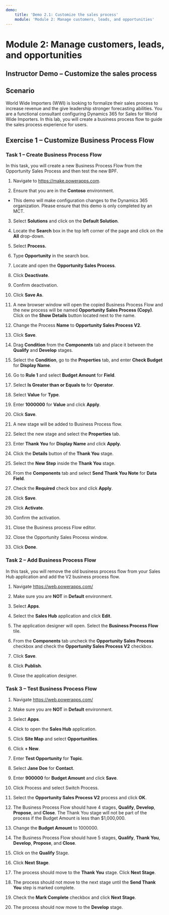 ```yaml
---
demo:
    title: 'Demo 2.1: Customize the sales process'
    module: 'Module 2: Manage customers, leads, and opportunities'
---
```



Module 2: Manage customers, leads, and opportunities
==================================

## Instructor Demo – Customize the sales process

Scenario
--------

World Wide Importers (WWI) is looking to formalize their sales process to
increase revenue and the give leadership stronger forecasting abilities. You are
a functional consultant configuring Dynamics 365 for Sales for World Wide
Importers. In this lab, you will create a business process flow to guide the
sales process experience for users.

Exercise 1 – Customize Business Process Flow
--------------------------------------------

### Task 1 – Create Business Process Flow

In this task, you will create a new Business Process Flow from the Opportunity
Sales Process and then test the new BPF.

1.  Navigate to <https://make.powerapps.com>.

2.  Ensure that you are in the **Contoso** environment. 
- This demo will make configuration changes to the Dynamics 365 organization. Please ensure that this demo is only completed by an MCT.

3.  Select **Solutions** and click on the **Default Solution**.

4.  Locate the **Search** box in the top left corner of the page and click on
    the **All** drop-down.

5.  Select **Process.**

6.  Type **Opportunity** in the search box.

7.  Locate and open the **Opportunity Sales Process**.

8.  Click **Deactivate**.

9.  Confirm deactivation.

10. Click **Save As**.

11. A new browser window will open the copied Business Process Flow and the new
    process will be named **Opportunity Sales Process (Copy)**. Click on the
    **Show Details** button located next to the name.

12. Change the Process **Name** to **Opportunity Sales Process V2**.

13. Click **Save**.

14. Drag **Condition** from the **Components** tab and place it between the
    **Qualify** and **Develop** stages.

15. Select the **Condition**, go to the **Properties** tab, and enter **Check
    Budget** for **Display Name**.

16. Go to **Rule 1** and select **Budget Amount** for **Field**.

17. Select **Is Greater than or Equals to** for **Operator**.

18. Select **Value** for **Type**.

19. Enter **1000000** for **Value** and click **Apply**.

20. Click **Save**.

21. A new stage will be added to Business Process flow.

22. Select the new stage and select the **Properties** tab.

23. Enter **Thank You** for **Display Name** and click **Apply.**

24. Click the **Details** button of the **Thank You** stage.

25. Select the **New Step** inside the **Thank You** stage.

26. From the **Components** tab and select **Send Thank You Note** for **Data
    Field**.

27. Check the **Required** check box and click **Apply**.

28. Click **Save**.

29. Click **Activate**.

30. Confirm the activation.

31. Close the Business process Flow editor.

32. Close the Opportunity Sales Process window.

33. Click **Done**.

### Task 2 – Add Business Process Flow

In this task, you will remove the old business process flow from your Sales Hub
application and add the V2 business process flow.

1.  Navigate <https://web.powerapps.com/>

2.  Make sure you are **NOT** in **Default** environment.

3.  Select **Apps**.

4.  Select the **Sales Hub** application and click **Edit**.

5.  The application designer will open. Select the **Business Process Flow**
    tile.

6.  From the **Components** tab uncheck the **Opportunity Sales Process**
    checkbox and check the **Opportunity Sales Process V2** checkbox.

7.  Click **Save**.

8.  Click **Publish**.

9.  Close the application designer.

### Task 3 – Test Business Process Flow

1.  Navigate <https://web.powerapps.com/>

2.  Make sure you are **NOT** in **Default** environment.

3.  Select **Apps**.

4.  Click to open the **Sales Hub** application.

5.  Click **Site Map** and select **Opportunities**.

6.  Click **+ New**.

7.  Enter **Test Opportunity** for **Topic**.

8.  Select **Jane Doe** for **Contact**.

9.  Enter **900000** for **Budget Amount** and click **Save**.

10. Click Process and select Switch Process.

11. Select the **Opportunity Sales Process V2** process and click **OK**.

12. The Business Process Flow should have 4 stages, **Qualify**, **Develop**,
    **Propose**, and **Close**. The Thank You stage will not be part of the
    process if the Budget Amount is less than \$1,000,000.

13. Change the **Budget Amount** to 1000000.

14. The Business Process Flow should have 5 stages, **Qualify**, **Thank You**,
    **Develop**, **Propose**, and **Close**.

15. Click on the **Qualify** Stage.

16. Click **Next Stage**.

17. The process should move to the **Thank You** stage. Click **Next Stage**.

18. The process should not move to the next stage until the **Send Thank You**
    step is marked complete.

19. Check the **Mark Complete** checkbox and click **Next Stage**.

20. The process should now move to the **Develop** stage.
